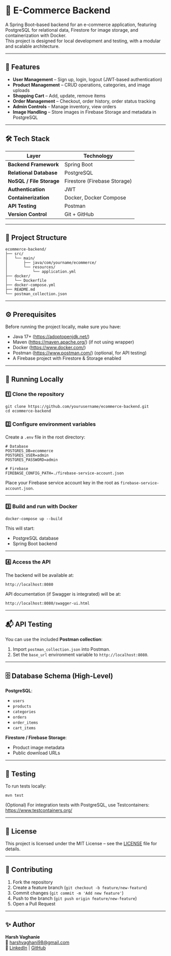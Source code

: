 # 🛒 E-Commerce Backend

A Spring Boot–based backend for an e-commerce application, featuring PostgreSQL for relational data, Firestore for image storage, and containerization with Docker.  
This project is designed for local development and testing, with a modular and scalable architecture.

---

## 📌 Features

- **User Management** – Sign up, login, logout (JWT-based authentication)
- **Product Management** – CRUD operations, categories, and image uploads
- **Shopping Cart** – Add, update, remove items
- **Order Management** – Checkout, order history, order status tracking
- **Admin Controls** – Manage inventory, view orders
- **Image Handling** – Store images in Firebase Storage and metadata in PostgreSQL

---

## 🛠 Tech Stack

| Layer                  | Technology |
|------------------------|------------|
| **Backend Framework**  | Spring Boot |
| **Relational Database**| PostgreSQL |
| **NoSQL / File Storage**| Firestore (Firebase Storage) |
| **Authentication**     | JWT |
| **Containerization**   | Docker, Docker Compose |
| **API Testing**        | Postman |
| **Version Control**    | Git + GitHub |

---

## 📂 Project Structure

```
ecommerce-backend/
├── src/
│   └── main/
│       ├── java/com/yourname/ecommerce/
│       └── resources/
│           └── application.yml
├── docker/
│   └── Dockerfile
├── docker-compose.yml
├── README.md
└── postman_collection.json
```

---

## ⚙️ Prerequisites

Before running the project locally, make sure you have:

- Java 17+ (https://adoptopenjdk.net/)
- Maven (https://maven.apache.org/) (if not using wrapper)
- Docker (https://www.docker.com/)
- Postman (https://www.postman.com/) (optional, for API testing)
- A Firebase project with Firestore & Storage enabled

---

## 🚀 Running Locally

### 1️⃣ Clone the repository

```
git clone https://github.com/yourusername/ecommerce-backend.git
cd ecommerce-backend
```

### 2️⃣ Configure environment variables

Create a `.env` file in the root directory:

```
# Database
POSTGRES_DB=ecommerce
POSTGRES_USER=admin
POSTGRES_PASSWORD=admin

# Firebase
FIREBASE_CONFIG_PATH=./firebase-service-account.json
```

Place your Firebase service account key in the root as `firebase-service-account.json`.

---

### 3️⃣ Build and run with Docker

```
docker-compose up --build
```

This will start:
- PostgreSQL database
- Spring Boot backend

---

### 4️⃣ Access the API

The backend will be available at:
```
http://localhost:8080
```

API documentation (if Swagger is integrated) will be at:
```
http://localhost:8080/swagger-ui.html
```

---

## 📬 API Testing

You can use the included **Postman collection**:

1. Import `postman_collection.json` into Postman.
2. Set the `base_url` environment variable to `http://localhost:8080`.

---

## 🗄 Database Schema (High-Level)

**PostgreSQL**:
- `users`
- `products`
- `categories`
- `orders`
- `order_items`
- `cart_items`

**Firestore / Firebase Storage**:
- Product image metadata
- Public download URLs

---

## 🧪 Testing

To run tests locally:

```
mvn test
```

(Optional) For integration tests with PostgreSQL, use Testcontainers:  
https://www.testcontainers.org/

---

## 📜 License

This project is licensed under the MIT License – see the [LICENSE](LICENSE) file for details.

---

## 🤝 Contributing

1. Fork the repository
2. Create a feature branch (`git checkout -b feature/new-feature`)
3. Commit changes (`git commit -m 'Add new feature'`)
4. Push to the branch (`git push origin feature/new-feature`)
5. Open a Pull Request

---

## ✨ Author

**Harsh Vaghanie**  
📧 harshvaghani98@gmail.com  
🔗 [LinkedIn](https://linkedin.com/in/harshvaghanii) | [GitHub](https://github.com/harshvaghanii)  

